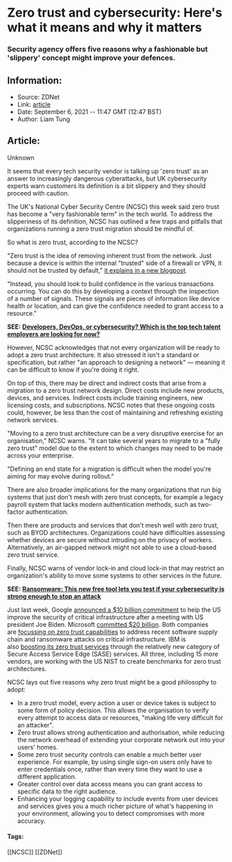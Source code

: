 # Zero trust and cybersecurity: Here's what it means and why it matters
### Security agency offers five reasons why a fashionable but 'slippery' concept might improve your defences.

## Information:
+ Source: ZDNet
+ Link: [article](https://www.zdnet.com/article/zero-trust-and-cybersecurity-heres-what-it-means-and-why-it-matters/)
+ Date: September 6, 2021 -- 11:47 GMT (12:47 BST)
+ Author: Liam Tung


## Article:
Unknown

It seems that every tech security vendor is talking up 'zero trust' as an answer to increasingly dangerous cyberattacks, but UK cybersecurity experts warn customers its definition is a bit slippery and they should proceed with caution. 

The UK's National Cyber Security Centre (NCSC) this week said zero trust has become a "very fashionable term" in the tech world. To address the slipperiness of its definition, NCSC has outlined a few traps and pitfalls that organizations running a zero trust migration should be mindful of. 


So what is zero trust, according to the NCSC?   

"Zero trust is the idea of removing inherent trust from the network. Just because a device is within the internal "trusted" side of a firewall or VPN, it should not be trusted by default," [it explains in a new blogpost](https://www.ncsc.gov.uk/blog-post/zero-trust-is-it-right-for-me).  

"Instead, you should look to build confidence in the various transactions occurring. You can do this by developing a context through the inspection of a number of signals. These signals are pieces of information like device health or location, and can give the confidence needed to grant access to a resource."

**SEE:** [**Developers, DevOps, or cybersecurity? Which is the top tech talent employers are looking for now?**](https://www.zdnet.com/article/developers-devops-and-cybersecurity-the-top-tech-talent-employers-are-looking-for-now/)

However, NCSC acknowledges that not every organization will be ready to adopt a zero trust architecture. It also stressed it isn't a standard or specification, but rather "an approach to designing a network" — meaning it can be difficult to know if you're doing it right. 






On top of this, there may be direct and indirect costs that arise from a migration to a zero trust network design. Direct costs include new products, devices, and services. Indirect costs include training engineers, new licensing costs, and subscriptions. NCSC notes that these ongoing costs could, however, be less than the cost of maintaining and refreshing existing network services.

"Moving to a zero trust architecture can be a very disruptive exercise for an organisation," NCSC warns. "It can take several years to migrate to a "fully zero trust" model due to the extent to which changes may need to be made across your enterprise.

"Defining an end state for a migration is difficult when the model you're aiming for may evolve during rollout."

There are also broader implications for the many organizations that run big systems that just don't mesh with zero trust concepts, for example a legacy payroll system that lacks modern authentication methods, such as two-factor authentication.   

Then there are products and services that don't mesh well with zero trust, such as BYOD architectures. Organizations could have difficulties assessing whether devices are secure without intruding on the privacy of workers. Alternatively, an air-gapped network might not able to use a cloud-based zero trust service. 

Finally, NCSC warns of vendor lock-in and cloud lock-in that may restrict an organization's ability to move some systems to other services in the future.

**SEE:** [**Ransomware: This new free tool lets you test if your cybersecurity is strong enough to stop an attack**](https://www.zdnet.com/article/ransomware-this-new-free-tool-lets-you-test-if-your-cybersecurity-is-strong-enough-to-stop-an-attack/)

Just last week, Google [announced a $10 billion commitment](https://www.zdnet.com/article/software-supply-chain-security-google-touts-its-10bn-investment-and-zero-trust-work/) to help the US improve the security of critical infrastructure after a meeting with US president Joe Biden. Microsoft [committed $20 billion](https://www.zdnet.com/article/tech-giants-make-cybersecurity-commitments-after-white-house-meeting/). Both companies are [focussing on zero trust capabilities](https://www.zdnet.com/article/microsoft-touts-role-in-meeting-bidens-cybersecurity-order/) to address recent software supply chain and ransomware attacks on critical infrastructure. IBM is also [boosting its zero trust services](https://www.zdnet.com/article/ibm-launches-new-sase-service-to-bolster-zero-trust-security/) through the relatively new category of Secure Access Service Edge (SASE) services. All three, including 15 more vendors, are working with the US NIST to create benchmarks for zero trust architectures.   

NCSC lays out five reasons why zero trust might be a good philosophy to adopt:

* In a zero trust model, every action a user or device takes is subject to some form of policy decision. This allows the organisation to verify every attempt to access data or resources, "making life very difficult for an attacker".
* Zero trust allows strong authentication and authorisation, while reducing the network overhead of extending your corporate network out into your users' homes.
* Some zero trust security controls can enable a much better user experience. For example, by using single sign-on users only have to enter credentials once, rather than every time they want to use a different application.
* Greater control over data access means you can grant access to specific data to the right audience.
* Enhancing your logging capability to include events from user devices and services gives you a much richer picture of what's happening in your environment, allowing you to detect compromises with more accuracy.





#### Tags:
[[NCSC]] [[ZDNet]]
